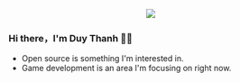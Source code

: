 <p align="center">
  <img alig src="https://bstyle.vn/wp-content/uploads/2019/11/cach-tao-anh-gif-online-1.gif" />
</p>


### Hi there，I'm Duy Thanh 🙋‍♂️

- Open source is something I'm interested in.
- Game development is an area I'm focusing on right now.
